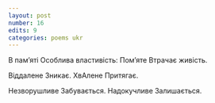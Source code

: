 ```yaml
---
layout: post
number: 16
edits: 9
categories: poems ukr
---
```


В пам’яті
Особлива властивість:
Пом’яте
Втрачає живість. 

Віддалене 
Зникає. 
ХвАлене
Притягає. 

Незворушливе
Забувається.
Надокучливе 
Залишається.
